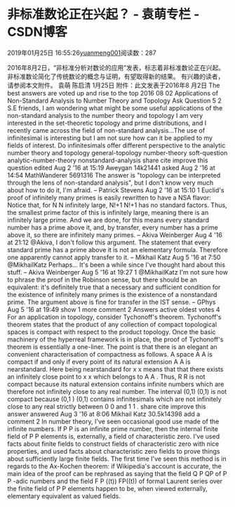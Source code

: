 
# 非标准数论正在兴起？ - 袁萌专栏 - CSDN博客

2019年01月25日 16:55:26[yuanmeng001](https://me.csdn.net/yuanmeng001)阅读数：287


2016年8月2日，“非标准分析对数论的应用”发表，标志着非标准数论正在兴起。
非标准数论简化了传统数论的概念与证明，有望取得新的结果。
有兴趣的读者，请参阅本文附件。
袁萌 陈启清 1月25日
附件：此文发表于2016年8 月2日
The best answers are voted up and rise to the top
2016 08 02
Applications of Non-Standard Analysis to Number Theory and Topology
Ask Question
5
2
S.E friends,
I am wondering what might be some useful applications of the non-standard analysis to the number theory and topology I am very interested in the set-theoretic topology and prime distributions, and I recently came across the field of non-standard analysis...The use of infinitesimal is interesting but I am not sure how can it be applied to my fields of interest.
Do infinitesimals offer
different perspective to the analytic number theory and topology
general-topology number-theory soft-question analytic-number-theory nonstandard-analysis
share
cite
improve this question
edited Aug 2 '16 at 15:19
Aweygan
14k21441
asked Aug 2 '16 at 14:54
MathWanderer
5691316
The answer is "topology can be interpreted through the lens of non-standard analysis", but I don't know very much about how to do it, I'm afraid. – Patrick Stevens Aug 2 '16 at 15:10
1
Euclid's proof of infinitely many primes is easily rewritten to have a NSA flavor: Notice that, for
N
N
infinitely large,
N!+1
N!+1
has no standard factors. Thus, the smallest prime factor of this is infinitely large, meaning there is an infinitely large prime. And we are done, for this means every standard number has a prime above it, and, by transfer, every number has a prime above it, so there are infinitely many primes. – Akiva Weinberger Aug 4 '16 at 21:12
@Akiva, I don't follow this argument. The statement that every standard prime has a prime above it is not an elementary formula. Therefore one apparently cannot apply transfer to it. – Mikhail Katz Aug 5 '16 at 7:50
@MikhailKatz Perhaps… It's been a while since I've thought hard about this stuff. – Akiva Weinberger Aug 5 '16 at 19:27
1
@MikhailKatz I'm not sure how to phrase the proof in the Robinson sense, but there should be an equivalent: it's definitely true that a necessary and sufficient condition for the existence of infinitely many primes is the existence of a nonstandard prime. The argument above is fine for transfer in the IST sense. – GPhys Aug 5 '16 at 19:49
show 1 more comment
2 Answers
active
oldest
votes
4
For an application in topology, consider Tychonoff's theorem. Tychonoff's theorem states that the product of any collection of compact topological spaces is compact with respect to the product topology. Once the basic machinery of the hyperreal framework is in place, the proof of Tychonoff's theorem is essentially a one-liner. The point is that there is an elegant an convenient characterisation of compactness as follows. A space
A
A
is compact if and only if every point of its natural extension
A
A
is nearstandard. Here being nearstandard for
x
x
means that that there exists an infinitely close point to
x
x
which belongs to
A
A
.
Thus,
R
R
is not compact because its natural extension contains infinite numbers which are therefore not infinitely close to any real number.
The interval
(0,1)
(0,1)
is not compact because
(0,1
)
(0,1)
contains infinitesimals which are not infinitely close to any real strictly between
0
0
and
1
1
.
share
cite
improve this answer
answered Aug 3 '16 at 8:06
Mikhail Katz
30.5k14398
add a comment
2
In number theory, I've seen occasional good use made of the infinite numbers. If
P
P
is an infinite prime number, then the internal finite field of
P
P
elements is, externally, a field of characteristic zero.
I've used facts about finite fields to construct fields of characteristic zero with nice properties, and used facts about characteristic zero fields to prove things about sufficiently large finite fields.
The first time I've seen this method is in regards to the Ax-Kochen theorem: if Wikipedia's account is accurate, the main idea of the proof can be rephrased as saying that the field
Q
P
QP
of
P
P
-adic numbers and the field
F
P
((t))
FP((t))
of formal Laurent series over the finite field of
P
P
elements happen to be, when viewed externally, elementary equivalent as valued fields.

